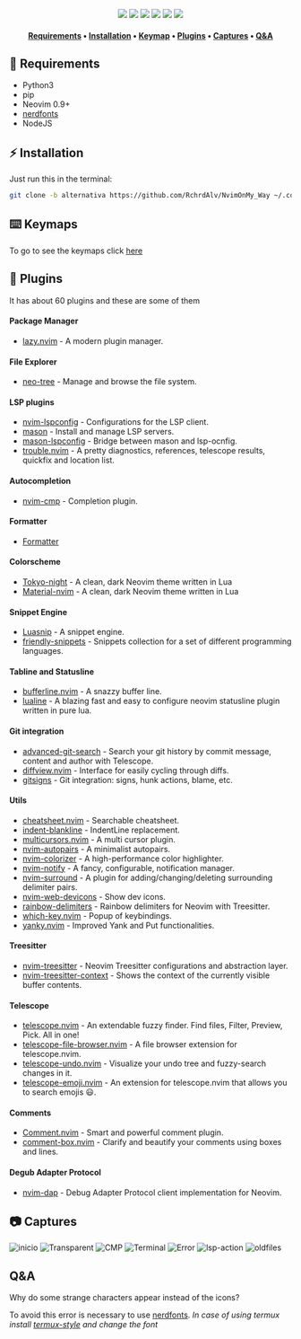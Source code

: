  <p align="Center">
  <img src="https://res.cloudinary.com/dhqo7n9gd/image/upload/v1693760235/Nvim/Head.jpg" >
  <img src="https://img.shields.io/badge/-%3E=0.8.0-success?logo=neovim&logoColor=ffffff&labelColor=246FFF&color=7A7A7A" >
  <img src="https://img.shields.io/badge/-Lua-success?logo=lua&logoColor=ffffff&labelColor=246FFF&color=7A7A7A" >
  <img src="https://img.shields.io/badge/-Linux-success?logo=linux&logoColor=ffffff&labelColor=246FFF&color=7A7A7A" >
  <img src="https://img.shields.io/badge/-Neovim-success?logo=neovim&logoColor=ffffff&labelColor=246FFF&color=7A7A7A" >
  <img src="https://img.shields.io/badge/-vim-success?logo=vim&logoColor=ffffff&labelColor=246FFF&color=7A7A7A" >
 </p>

<h4 align="center">
<a href="#requirements">Requirements</a> •
<a href="#installation">Installation</a> •
<a href="#keymaps">Keymap</a> •
<a href="#plugins">Plugins</a> •
<a href="#captures">Captures</a> •
<a href="#q&a">Q&A</a> 
</h4>

<!-- ## 📍 Requirements  -->
<h2 id="requirements">📍 Requirements</h2>

- Python3
- pip
- Neovim 0.9+
- [nerdfonts](https://www.nerdfonts.com/)
- NodeJS

<!-- ##  ⚡ Installation -->

<h2 id="installation">⚡ Installation</h2>
Just run this in the terminal:

```bash
git clone -b alternativa https://github.com/RchrdAlv/NvimOnMy_Way ~/.config/nvim && nvim
```

<!-- ## ⌨️ Keymaps -->
<h2 id="keymaps">⌨️ Keymaps</h2>

To go to see the keymaps click [here](keymaps_readme.md)

<!-- ## 🔌 Plugins -->
<h2 id="plugins">🔌 Plugins</h2>
It has about 60 plugins and these are some of them

#### Package Manager

- [lazy.nvim](https://github.com/folke/lazy.nvim) - A modern plugin manager.

#### File Explorer

- [neo-tree](https://github.com/nvim-neo-tree/neo-tree.nvim) - Manage and browse the file system.

#### LSP plugins

- [nvim-lspconfig](https://github.com/neovim/nvim-lspconfig) - Configurations for the LSP client.
- [mason](https://github.com/williamboman/mason.nvim) - Install and manage LSP servers.
- [mason-lspconfig](https://github.com/williamboman/mason-lspconfig.nvim) - Bridge between mason and lsp-ocnfig.
- [trouble.nvim](https://github.com/folke/trouble.nvim) - A pretty diagnostics, references, telescope results, quickfix and location list.

#### Autocompletion

- [nvim-cmp](https://github.com/hrsh7th/nvim-cmp) - Completion plugin.

#### Formatter

- [Formatter](https://github.com/mhartington/formatter.nvim)

#### Colorscheme

- [Tokyo-night](https://github.com/folke/tokyonight.nvim) - A clean, dark Neovim theme written in Lua
- [Material-nvim](https://github.com/marko-cerovac/material.nvim) - A clean, dark Neovim theme written in Lua

#### Snippet Engine

- [Luasnip](https://github.com/L3MON4D3/LuaSnip) - A snippet engine.
- [friendly-snippets](https://github.com/rafamadriz/friendly-snippets) - Snippets collection for a set of different programming languages.

#### Tabline and Statusline

- [bufferline.nvim](https://github.com/akinsho/bufferline.nvim) - A snazzy buffer line.
- [lualine](https://github.com/nvim-lualine/lualine.nvim) - A blazing fast and easy to configure neovim statusline plugin written in pure lua.

#### Git integration

- [advanced-git-search](https://github.com/aaronhallaert/advanced-git-search.nvim) - Search your git history by commit message, content and author with Telescope.
- [diffview.nvim](https://github.com/sindrets/diffview.nvim) - Interface for easily cycling through diffs.
- [gitsigns](https://github.com/lewis6991/gitsigns.nvim) - Git integration: signs, hunk actions, blame, etc.

#### Utils

- [cheatsheet.nvim](https://github.com/sudormrfbin/cheatsheet.nvim) - Searchable cheatsheet.
- [indent-blankline](https://github.com/lukas-reineke/indent-blankline.nvim) - IndentLine replacement.
- [multicursors.nvim](https://github.com/smoka7/multicursors.nvim) - A multi cursor plugin.
- [nvim-autopairs](https://github.com/windwp/nvim-autopairs) - A minimalist autopairs.
- [nvim-colorizer](https://github.com/norcalli/nvim-colorizer.lua) - A high-performance color highlighter.
- [nvim-notify](https://github.com/rcarriga/nvim-notify) - A fancy, configurable, notification manager.
- [nvim-surround](https://github.com/kylechui/nvim-surround) - A plugin for adding/changing/deleting surrounding delimiter pairs.
- [nvim-web-devicons](https://github.com/nvim-tree/nvim-web-devicons) - Show dev icons.
- [rainbow-delimiters](https://github.com/HiPhish/rainbow-delimiters.nvim) - Rainbow delimiters for Neovim with Treesitter.
- [which-key.nvim](https://github.com/folke/which-key.nvim) - Popup of keybindings.
- [yanky.nvim](https://github.com/gbprod/yanky.nvim) - Improved Yank and Put functionalities.

#### Treesitter

- [nvim-treesitter](https://github.com/nvim-treesitter/nvim-treesitter) - Neovim Treesitter configurations and abstraction layer.
- [nvim-treesitter-context](https://github.com/nvim-treesitter/nvim-treesitter-context) - Shows the context of the currently visible buffer contents.

#### Telescope

- [telescope.nvim](https://github.com/nvim-telescope/telescope.nvim) - An extendable fuzzy finder. Find files, Filter, Preview, Pick. All in one!
- [telescope-file-browser.nvim](https://github.com/nvim-telescope/telescope-file-browser.nvim) - A file browser extension for telescope.nvim.
- [telescope-undo.nvim](https://github.com/debugloop/telescope-undo.nvim) - Visualize your undo tree and fuzzy-search changes in it.
- [telescope-emoji.nvim](https://github.com/xiyaowong/telescope-emoji.nvim) - An extension for telescope.nvim that allows you to search emojis 😃.

#### Comments

- [Comment.nvim](https://github.com/numToStr/Comment.nvim) - Smart and powerful comment plugin.
- [comment-box.nvim](https://github.com/LudoPinelli/comment-box.nvim) - Clarify and beautify your comments using boxes and lines.

#### Degub Adapter Protocol

- [nvim-dap](https://github.com/mfussenegger/nvim-dap) - Debug Adapter Protocol client implementation for Neovim.

<!-- ## 📷 Captures -->
<h2 id="captures">📷 Captures</h2>

<img src='https://res.cloudinary.com/dhqo7n9gd/image/upload/v1713064220/Screenshot_2024-04-13_21-56-55_s3i5rg.png' alt="inicio" >
<img src='https://res.cloudinary.com/dhqo7n9gd/image/upload/v1713064220/Screenshot_2024-04-13_21-39-50_tj2qqd.png' alt="Transparent" >
<img src='https://res.cloudinary.com/dhqo7n9gd/image/upload/v1713064220/Screenshot_2024-04-13_21-55-37_woaf8n.png' alt="CMP">
<img src='https://res.cloudinary.com/dhqo7n9gd/image/upload/v1713064208/Screenshot_2024-04-13_21-34-30_kiwvcu.png' alt="Terminal">
<img src='https://res.cloudinary.com/dhqo7n9gd/image/upload/v1713064206/Screenshot_2024-04-13_21-32-40_oasrbf.png' alt="Error">
<img src='https://res.cloudinary.com/dhqo7n9gd/image/upload/v1713064168/Screenshot_2024-04-13_21-59-49_zvfwmq.png' alt="lsp-action">
<img src='https://res.cloudinary.com/dhqo7n9gd/image/upload/v1713064202/Screenshot_2024-04-13_21-31-04_ww7v6z.png' alt="oldfiles">

## Q&A

Why do some strange characters appear instead of the icons?

<p>

To avoid this error is necessary to use [nerdfonts](https://www.nerdfonts.com).
_In case of using termux install [termux-style](https://f-droid.org/es/packages/com.termux.styling) and change the font_

</p>
